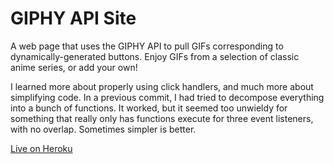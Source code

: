 # GIPHY API Site

A web page that uses the GIPHY API to pull GIFs corresponding to dynamically-generated buttons. Enjoy GIFs from a selection of classic anime series, or add your own!

I learned more about properly using click handlers, and much more about simplifying code. In a previous commit, I had tried to decompose everything into a bunch of functions. It worked, but it seemed too unwieldy for something that really only has functions execute for three event listeners, with no overlap. Sometimes simpler is better.

[Live on Heroku](http://murmuring-tundra-64267.herokuapp.com)